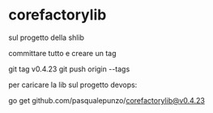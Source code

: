 # corefactorylib

sul progetto della shlib 

committare tutto e creare un tag

git tag v0.4.23
git push origin --tags


 

 

per caricare la lib sul progetto devops:

go get github.com/pasqualepunzo/corefactorylib@v0.4.23

